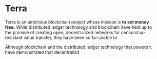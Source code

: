 # Terra

Terra is an ambitious blockchain project whose mission is **to set money free.** While distributed ledger technology and blockchain have held up to the promise of creating open, decentralized networks for censorship-resistant value transfer, they have been so far unable to 

Although blockchain and the distributed ledger technology that powers it have demonstrated that decentralizd
